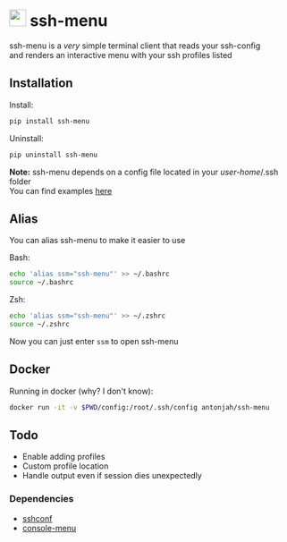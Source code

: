 # <img src="https://cdn.iconscout.com/icon/free/png-256/list-bullets-menu-format-formatting-items-6-3298.png" height="30" width="30"> ssh-menu

ssh-menu is a *very* simple terminal client that reads your ssh-config  
and renders an interactive menu with your ssh profiles listed

## Installation

Install:

```bash
pip install ssh-menu
```

Uninstall:

```bash
pip uninstall ssh-menu
```

**Note:** ssh-menu depends on a config file located in your *user-home*/.ssh folder  
You can find examples [here](https://www.ssh.com/ssh/config/)

## Alias

You can alias ssh-menu to make it easier to use

Bash:
```bash
echo 'alias ssm="ssh-menu"' >> ~/.bashrc
source ~/.bashrc
```

Zsh:
```bash
echo 'alias ssm="ssh-menu"' >> ~/.zshrc
source ~/.zshrc
```

Now you can just enter `ssm` to open ssh-menu

## Docker

Running in docker (why? I don't know):

```bash
docker run -it -v $PWD/config:/root/.ssh/config antonjah/ssh-menu
```

## Todo

* Enable adding profiles
* Custom profile location
* Handle output even if session dies unexpectedly


### Dependencies

* [sshconf](https://pypi.org/project/sshconf/)
* [console-menu](https://pypi.org/project/console-menu/)
